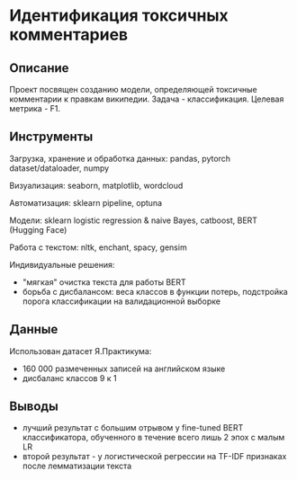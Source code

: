 # Идентификация токсичных комментариев

## Описание

Проект посвящен созданию модели, определяющей токсичные комментарии к правкам википедии. 
Задача - классификация. 
Целевая метрика - F1.

## Инструменты

Загрузка, хранение и обработка данных: pandas, pytorch dataset/dataloader, numpy

Визуализация: seaborn, matplotlib, wordcloud

Автоматизация: sklearn pipeline, optuna

Модели: sklearn logistic regression & naive Bayes, catboost, BERT (Hugging Face)

Работа с текстом: nltk, enchant, spacy, gensim

Индивидуальные решения:
- "мягкая" очистка текста для работы BERT
- борьба с дисбалансом: веса классов в функции потерь, подстройка порога классификации на валидационной выборке

## Данные

Использован датасет Я.Практикума:
- 160 000 размеченных записей на английском языке
- дисбаланс классов 9 к 1

## Выводы

- лучший результат с большим отрывом у fine-tuned BERT классификатора, обученного в течение всего лишь 2 эпох с малым LR
- второй результат - у логистической регрессии на TF-IDF признаках после лемматизации текста